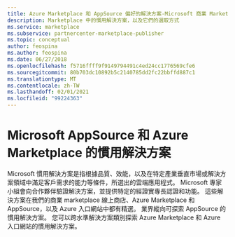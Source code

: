 ```yaml
---
title: Azure Marketplace 和 AppSource 偏好的解決方案-Microsoft 商業 Marketplace
description: Marketplace 中的慣用解決方案，以及它們的選取方式
ms.service: marketplace
ms.subservice: partnercenter-marketplace-publisher
ms.topic: conceptual
author: feospina
ms.author: feospina
ms.date: 06/27/2018
ms.openlocfilehash: f5716ffff9f9149794491c4ed24cc1776569cfe6
ms.sourcegitcommit: 80b703dc10892b5c2140785dd2fc22bbffd887c1
ms.translationtype: MT
ms.contentlocale: zh-TW
ms.lasthandoff: 02/01/2021
ms.locfileid: "99224363"
---
```

# <a name="preferred-solutions-in-microsoft-appsource-and-azure-marketplace"></a>Microsoft AppSource 和 Azure Marketplace 的慣用解決方案

Microsoft 慣用解決方案是指根據品質、效能，以及在特定產業垂直市場或解決方案領域中滿足客戶需求的能力等條件，所選出的雲端應用程式。 Microsoft 專家小組會向合作夥伴驗證解決方案，並提供特定的經證實專長認證和功能。 這些解決方案在我們的商業 marketplace 線上商店、Azure Marketplace 和 AppSource，以及 Azure 入口網站中都有精選。 業界縱向可探索 AppSource 的慣用解決方案。 您可以跨水準解決方案類別探索 Azure Marketplace 和 Azure 入口網站的慣用解決方案。